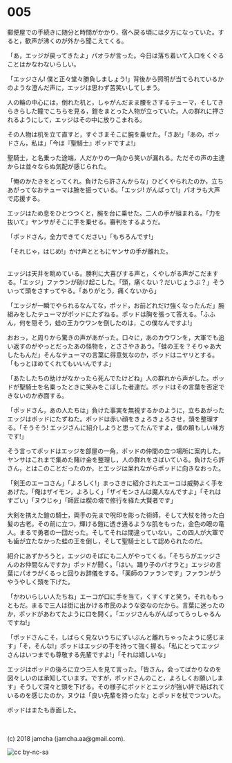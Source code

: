 # 005

郵便屋での手続きに随分と時間がかかり，宿へ戻る頃には夕方になっていた。すると，歓声が沸くのが外から聞こえてくる。  

「あ，エッジが戻ってきたよ」パオラが言った。今日は落ち着いて入口をくぐることはかなわないらしい。  

「エッジさん! 僕と正々堂々勝負しましょう!」背後から照明が当てられているかのような澄んだ声に，エッジは思わず苦笑いしてしまう。  

人の輪の中心には，倒れた机と，しゃがんだまま腰をさするテューマ，そしてきらきらした瞳でこちらを見る，鎧をまとった人物が立っていた。人の群れに押されるようにして，エッジはその中に放りこまれる。  

その人物は机を立て直すと，すぐさまそこに腕を乗せた。「さあ!」「あの，ポッドさん，私は」「今は『聖騎士』ポッドですよ!」  

聖騎士，と名乗った途端，人だかりの一角から笑いが漏れる。ただその声の主達からは並々ならぬ気配が感じられた。  

「俺のかたきをとってくれ。負けたら許さんからな」ひどくやられたのか，立ちあがってなおテューマは腕を振っている。「エッジ! がんばって!」パオラも大声で応援する。  

エッジはため息をひとつつくと，腕を台に乗せた。二人の手が組まれる。「力を抜いて」ヤンサがそこに手を乗せる。審判をするようだ。  

「ポッドさん，全力できてください」「もちろんです!」  

「それじゃ，はじめ!」かけ声とともにヤンサの手が離れた。  

<br>  
エッジは天井を眺めている。勝利に大喜びする声と，くやしがる声がこだまする。「エッジ」ファランが助け起こした。「頭，痛くない？だいじょうぶ？」そういって頭をさすってやる。「ありがとう，痛くないから」  

「エッジが一瞬でやられるなんてな，ポッド，お前どれだけ強くなったんだ」腕組みをしたテューマがポッドにたずねる。ポッドは胸を張って答える。「ふふん，何を隠そう，蛙の王カウワンを倒したのは，この僕なんですよ!」  

おおっ，と周りから驚きの声があがった。口々に，あのカウワンを，大軍でも追い返すのがやっとだったあの怪物を，とささやきあう。「蛙の王を？そりゃあ大したもんだ」そんなテューマの言葉に得意気なのか，ポッドはニヤリとする。「もっとほめてくれてもいいんですよ」  

「あたしたちの助けがなかったら死んでたけどね」人の群れから声がした。ポッドが聖騎士を名乗ったときに笑みをこぼした者達だ。ポッドはその言葉を否定できないのか赤面する。  

「ポッドさん，あの人たちは」負けた事実を無視するかのように，立ちあがったエッジはポッドにたずねた。ポッドは赤い顔をきょろきょろさせ，頭を整理する。「そうそう! エッジさんに紹介しようと思ってたんですよ，僕の頼もしい味方です!」  

そう言ってポッドはエッジを部屋の一角，ポッドの仲間の立つ場所に案内した。ヤンサはこれまで集めた賭け金を整理し，人の群れをさばいている。負けたら許さん，とはこのことだったのか，とエッジは呆れながらポッドに向きなおった。  

「剣王のエーコさん」「よろしく!」まっさきに紹介されたエーコは威勢よく手をあげた。「俺はザイモン，よろしく」「ザイモンさんは魔人なんですよ」「それはすごい」「ヌウじゃ」「師匠は楔の塔で修行を経た大賢者です」  

大剣を携えた鎧の騎士，両手の先まで呪印を彫った術師，そして大杖を持った白髪の古老。その前に立つ，輝ける鎧に透き通るような肌をもった，金色の眼の竜人。まるで勇者の一団だった。そしてそれは間違っていない。この四人が大軍でも歯が立たなかった蛙の王を倒し，そして聖騎士として認められたのだ。  

紹介にあずかろうと，エッジのそばにも二人がやってくる。「そちらがエッジさんのお仲間なんですか」ポッドが聞く。「はい。踊り子のパオラと」エッジの言葉にパオラがくるっと回りお辞儀をする。「薬師のファランです」ファランがうやうやしく頭を下げた。  

「かわいらしい人たちね」エーコが口に手を当て，くすくすと笑う。それももっともだ。まるで三人は街に出かける市民のような姿なのだから。言葉に迷ったのか，ポッドがあわてたように口を開く。「エッジさんもがんばってらっしゃるんですね!」  

「ポッドさんこそ，しばらく見ないうちにずいぶんと離れちゃったように感じます」「そ，そんな!」ポッドはエッジの手を持って強く握る。「私にとってエッジさんはいつまでも尊敬する先輩ですよ!」「それは嬉しいな」  

エッジはポッドの後ろに立つ三人を見て言った。「皆さん，会ってばかりなのを図々しいのは承知しています。ですが，ポッドさんのこと，よろしくお願いします」そうして深々と頭を下げる。その様子にポッドとエッジが強い絆で結ばれているのを感じたのか，ヌウは「良い先輩を持ったな」とポッドを杖でつついた。  

ポッドはまたも赤面した。  

<br>  
<br>  
(c) 2018 jamcha (jamcha.aa@gmail.com).  

![cc by-nc-sa](http://i.creativecommons.org/l/by-nc-sa/4.0/88x31.png)
